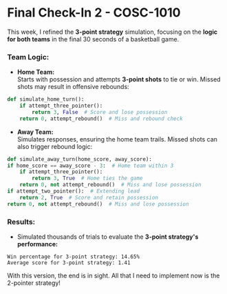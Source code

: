 # Final Check-In 2 - COSC-1010  

This week, I refined the **3-point strategy** simulation, focusing on the **logic for both teams** in the final 30 seconds of a basketball game.

### Team Logic:
- **Home Team:**  
  Starts with possession and attempts **3-point shots** to tie or win. Missed shots may result in offensive rebounds:  

```python
def simulate_home_turn():
    if attempt_three_pointer():
        return 3, False  # Score and lose possession
    return 0, attempt_rebound()  # Miss and rebound check
```
- **Away Team:**  
  Simulates responses, ensuring the home team trails. Missed shots can also trigger rebound logic:

```python
def simulate_away_turn(home_score, away_score):
if home_score == away_score - 3:  # Home team within 3
    if attempt_three_pointer():
        return 3, True  # Home ties the game
    return 0, not attempt_rebound()  # Miss and lose possession
if attempt_two_pointer():  # Extending lead
    return 2, True  # Score and retain possession
return 0, not attempt_rebound()  # Miss and lose possession
```
### Results:
- Simulated thousands of trials to evaluate the **3-point strategy's performance:**
```
Win percentage for 3-point strategy: 14.65%
Average score for 3-point strategy: 1.41
```
With this version, the end is in sight. All that I need to implement now is the 2-pointer strategy!